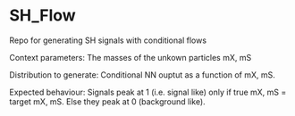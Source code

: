 # SH_Flow
Repo for generating SH signals with conditional flows

Context parameters: The masses of the unkown particles mX, mS

Distribution to generate: Conditional NN ouptut as a function of mX, mS. 

Expected behaviour: Signals peak at 1 (i.e. signal like) only if true mX, mS = target mX, mS. Else they peak at 0 (background like). 
